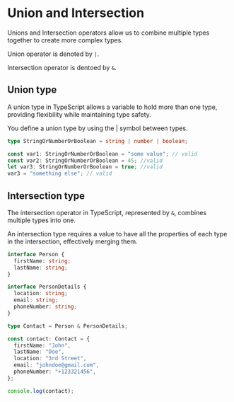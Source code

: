 # Union and Intersection
Unions and Intersection operators allow us to combine multiple types together to create more complex types.

Union operator is denoted by ```|```.

Intersection operator is dentoed by ```&```.

## Union type
A union type in TypeScript allows a variable to hold more than one type, providing flexibility while maintaining type 
safety.

You define a union type by using the | symbol between types.

```Typescript
type StringOrNumberOrBoolean = string | number | boolean;

const var1: StringOrNumberOrBoolean = "some value"; // valid
const var2: StringOrNumberOrBoolean = 45; //valid
let var3: StringOrNumberOrBoolean = true; //valid
var3 = "something else"; // valid
```

## Intersection type
The intersection operator in TypeScript, represented by ```&```, combines multiple types into one. 

An intersection type requires a value to have all the properties of each type in the intersection, 
effectively merging them.

```Typescript
interface Person {
  firstName: string;
  lastName: string;
}

interface PersonDetails {
  location: string;
  email: string;
  phoneNumber: string;
}

type Contact = Person & PersonDetails;

const contact: Contact = {
  firstName: "John",
  lastName: "Doe",
  location: "3rd Street",
  email: "johndoe@gmail.com",
  phoneNumber: "+123321456",
};

console.log(contact);
```